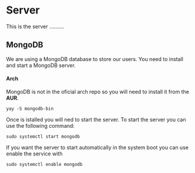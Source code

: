 # Server

This is the server ..........

## MongoDB

We are using a MongoDB database to store our users. You need to install and start a MongoDB server.

#### Arch

MongoDB is not in the oficial arch repo so you will need to install it from the **AUR**.

`yay -S mongodb-bin`

Once is istalled you will ned to start the server.
To start the server you can use the following command:

`sudo systemctl start mongodb`

If you want the server to start automatically in the system boot you can use enable the service with

`sudo systemctl enable mongodb`